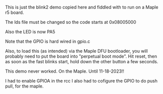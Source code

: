 This is just the blink2 demo copied here and fiddled with
to run on a Maple r5 board.

The lds file must be changed so the code starts at 0x08005000

Also the LED is now PA5

Note that the GPIO is hard wired in gpio.c

Also, to load this (as intended) via the Maple DFU bootloader,
you will probably need to put the board into "perpetual boot mode".
Hit reset, then as soon as the fast blinks start, hold down the
other button a few seconds.

This demo never worked.  On the Maple.  Until 11-18-2023!!

I had to enable GPIOA in the rcc
I also had to cofigure the GPIO to do push pull, for the maple.
